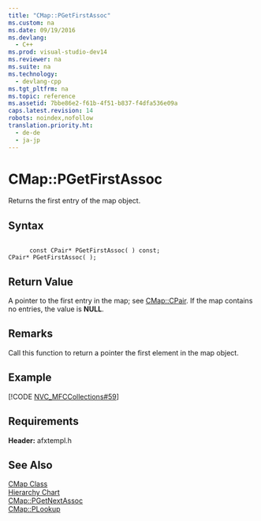 ```yaml
---
title: "CMap::PGetFirstAssoc"
ms.custom: na
ms.date: 09/19/2016
ms.devlang: 
  - C++
ms.prod: visual-studio-dev14
ms.reviewer: na
ms.suite: na
ms.technology: 
  - devlang-cpp
ms.tgt_pltfrm: na
ms.topic: reference
ms.assetid: 7bbe86e2-f61b-4f51-b837-f4dfa536e09a
caps.latest.revision: 14
robots: noindex,nofollow
translation.priority.ht: 
  - de-de
  - ja-jp
---
```

# CMap::PGetFirstAssoc
Returns the first entry of the map object.  
  
## Syntax  
  
```  
  
      const CPair* PGetFirstAssoc( ) const;   
CPair* PGetFirstAssoc( );  
```  
  
## Return Value  
 A pointer to the first entry in the map; see [CMap::CPair](../vs140/CMap--CPair.md). If the map contains no entries, the value is **NULL**.  
  
## Remarks  
 Call this function to return a pointer the first element in the map object.  
  
## Example  
 [!CODE [NVC_MFCCollections#59](../CodeSnippet/VS_Snippets_Cpp/NVC_MFCCollections#59)]  
  
## Requirements  
 **Header:** afxtempl.h  
  
## See Also  
 [CMap Class](../vs140/CMap-Class.md)   
 [Hierarchy Chart](../vs140/Hierarchy-Chart.md)   
 [CMap::PGetNextAssoc](../vs140/CMap--PGetNextAssoc.md)   
 [CMap::PLookup](../vs140/CMap--PLookup.md)
